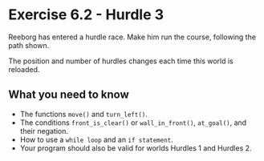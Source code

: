 # Exercise 6.2 - Hurdle 3

Reeborg has entered a hurdle race. Make him run the course, following the path shown.

The position and number of hurdles changes each time this world is reloaded.

## What you need to know

- The functions `move()` and `turn_left()`.
- The conditions `front_is_clear()` or `wall_in_front()`, `at_goal()`, and their negation.
- How to use a `while loop` and an `if statement`.
- Your program should also be valid for worlds Hurdles 1 and Hurdles 2.